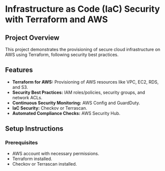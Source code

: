 # Infrastructure as Code (IaC) Security with Terraform and AWS

## Project Overview
This project demonstrates the provisioning of secure cloud infrastructure on AWS using Terraform, following security best practices.

## Features
- **Terraform for AWS:** Provisioning of AWS resources like VPC, EC2, RDS, and S3.
- **Security Best Practices:** IAM roles/policies, security groups, and network ACLs.
- **Continuous Security Monitoring:** AWS Config and GuardDuty.
- **IaC Security:** Checkov or Terrascan.
- **Automated Compliance Checks:** AWS Security Hub.

## Setup Instructions

### Prerequisites
- AWS account with necessary permissions.
- Terraform installed.
- Checkov or Terrascan installed.
